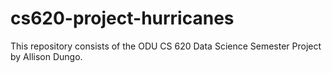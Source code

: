 # cs620-project-hurricanes
This repository consists of the ODU CS 620 Data Science Semester Project by Allison Dungo. 
